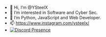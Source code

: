 - 👋 Hi, I’m @YSteelX
- 👀 I’m interested in Software and Cyber Sec.
- 🌱 I’m Python, JavaScript and Web Developer.
- 📫 https://www.instagram.com/ysteelx/
- [![Discord Presence](https://lanyard-profile-readme.vercel.app/api/972398070492987444?theme=dark&bg=06154a&animated=true&hideDiscrim=false&borderRadius=20px)](https://discord.com/users/926723912690196490)
